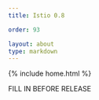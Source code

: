 ```yaml
---
title: Istio 0.8

order: 93

layout: about
type: markdown
---
```

{% include home.html %}

FILL IN BEFORE RELEASE
